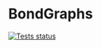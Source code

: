 # BondGraphs

[![Tests status](https://ci.appveyor.com/api/projects/status/github/jedforrest/bondgraphs?svg=true)](https://ci.appveyor.com/project/jedforrest/bondgraphs)
